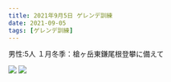 ```yaml
---
title: 2021年9月5日 ゲレンデ訓練
date: 2021-09-05
tags: [ゲレンデ訓練]
---
```


男性:5人
１月冬季：槍ヶ岳東鎌尾根登攀に備えて

![](/2021/09/05/20210905-2/1.jpg)
![](/2021/09/05/20210905-2/2.jpg)
